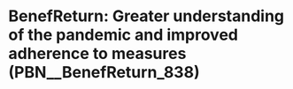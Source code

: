 # BenefReturn: __Greater understanding of the pandemic and improved adherence to measures__ (PBN__BenefReturn_838)

